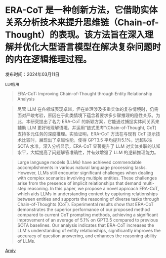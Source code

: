 # ERA-CoT 是一种创新方法，它借助实体关系分析技术来提升思维链（Chain-of-Thought）的表现。该方法旨在深入理解并优化大型语言模型在解决复杂问题时的内在逻辑推理过程。

发布时间：2024年03月11日

`LLM应用`

> ERA-CoT: Improving Chain-of-Thought through Entity Relationship Analysis

> 尽管 LLM 在各领域表现卓越，但在处理涉及多重实体的复杂情境时，仍需面对严峻考验，原因在于此类情境下蕴含着要求多步骤推理的隐性关系。为此，本研究提出了名为 ERA-CoT 的新颖方案，它能通过捕捉实体间关系来辅助 LLM 更好地理解语境，并运用“链式思考”(Chain-of-Thought, CoT) 支持多元任务的深度推理。实验证明，ERA-CoT 方法在与现有 CoT 提示技术比较时，展现出了卓越性能，使得 GPT3.5 平均提升5.1\%，远超以往 SOTA 水准。深入分析显示，ERA-CoT 显著提升了 LLM 对实体关联的认知水平，大幅提高了问题解答准确性，并有效增强了 LLM 的逻辑推理能力。

> Large language models (LLMs) have achieved commendable accomplishments in various natural language processing tasks. However, LLMs still encounter significant challenges when dealing with complex scenarios involving multiple entities. These challenges arise from the presence of implicit relationships that demand multi-step reasoning. In this paper, we propose a novel approach ERA-CoT, which aids LLMs in understanding context by capturing relationships between entities and supports the reasoning of diverse tasks through Chain-of-Thoughts (CoT). Experimental results show that ERA-CoT demonstrates the superior performance of our proposed method compared to current CoT prompting methods, achieving a significant improvement of an average of 5.1\% on GPT3.5 compared to previous SOTA baselines. Our analysis indicates that ERA-CoT increases the LLM's understanding of entity relationships, significantly improves the accuracy of question answering, and enhances the reasoning ability of LLMs.

[Arxiv](https://arxiv.org/abs/2403.06932)